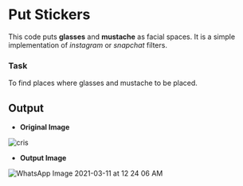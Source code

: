 # **Put Stickers**

This code puts **glasses** and **mustache** as facial spaces. It is a simple implementation of *instagram* or *snapchat* filters.

### **Task**

To find places where glasses and mustache to be placed.

## **Output**

* **Original Image**

![cris](https://user-images.githubusercontent.com/62256509/110682583-1b53ff80-8201-11eb-854e-d0372b14e6ea.jpg)

* **Output Image**

![WhatsApp Image 2021-03-11 at 12 24 06 AM](https://user-images.githubusercontent.com/62256509/110682658-30309300-8201-11eb-8724-89a50a5a6712.jpeg)


